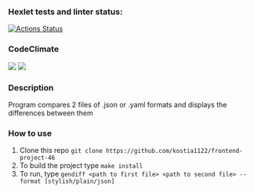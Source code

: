 ### Hexlet tests and linter status:

[![Actions Status](https://github.com/kostia1122/frontend-project-46/workflows/hexlet-check/badge.svg)](https://github.com/kostia1122/frontend-project-46/actions)

### CodeClimate

<a href="https://codeclimate.com/github/kostia1122/frontend-project-46/maintainability"><img src="https://api.codeclimate.com/v1/badges/b16dec8849a0a90ef8a5/maintainability" /></a>
<a href="https://codeclimate.com/github/kostia1122/frontend-project-46/test_coverage"><img src="https://api.codeclimate.com/v1/badges/b16dec8849a0a90ef8a5/test_coverage" /></a>

### Description

Program compares 2 files of .json or .yaml formats and displays the differences between them

### How to use

1. Clone this repo `git clone https://github.com/kostia1122/frontend-project-46`
2. To build the project type `make install`
3. To run, type `gendiff <path to first file> <path to second file> --format [stylish/plain/json]`
